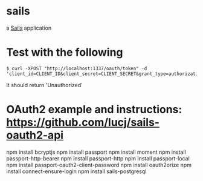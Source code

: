 # sails

a [Sails](http://sailsjs.org) application


# Test with the following
```
$ curl -XPOST "http://localhost:1337/oauth/token" -d 'client_id=CLIENT_ID&client_secret=CLIENT_SECRET&grant_type=authorization_code&rediIRECT_URI&code=CODE'
```
It should return 'Unauthorized'


# OAuth2 example and instructions: https://github.com/lucj/sails-oauth2-api

npm install bcryptjs
npm install passport
npm install moment
npm install passport-http-bearer
npm install passport-http
npm install passport-local
npm install passport-oauth2-client-password
npm install oauth2orize
npm install connect-ensure-login
npm install sails-postgresql
